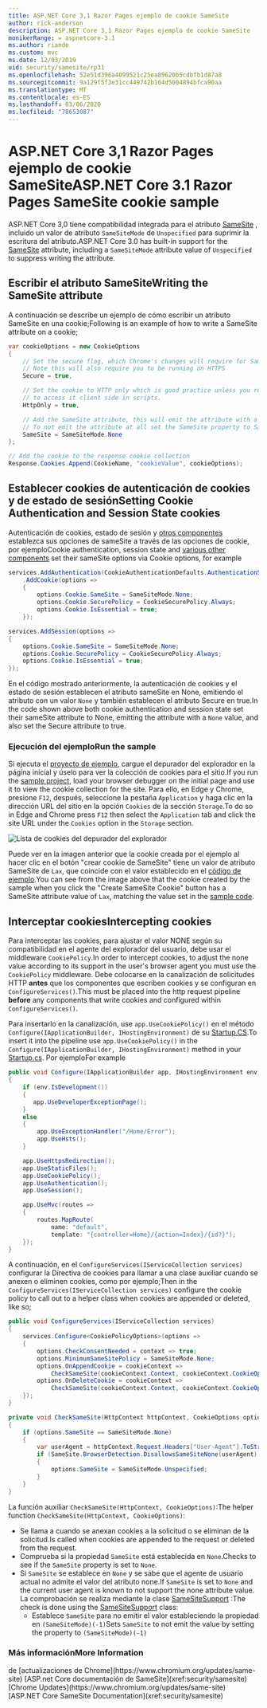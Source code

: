 ```yaml
---
title: ASP.NET Core 3,1 Razor Pages ejemplo de cookie SameSite
author: rick-anderson
description: ASP.NET Core 3,1 Razor Pages ejemplo de cookie SameSite
monikerRange: = aspnetcore-3.1
ms.author: riande
ms.custom: mvc
ms.date: 12/03/2019
uid: security/samesite/rp31
ms.openlocfilehash: 52e51d396a4099521c25ea89620b5cdbfb1d87a8
ms.sourcegitcommit: 9a129f5f3e31cc449742b164d5004894bfca90aa
ms.translationtype: MT
ms.contentlocale: es-ES
ms.lasthandoff: 03/06/2020
ms.locfileid: "78653087"
---
```

# <a name="aspnet-core-31-razor-pages-samesite-cookie-sample"></a><span data-ttu-id="4520e-103">ASP.NET Core 3,1 Razor Pages ejemplo de cookie SameSite</span><span class="sxs-lookup"><span data-stu-id="4520e-103">ASP.NET Core 3.1 Razor Pages SameSite cookie sample</span></span>

<span data-ttu-id="4520e-104">ASP.NET Core 3,0 tiene compatibilidad integrada para el atributo [SameSite](https://www.owasp.org/index.php/SameSite) , incluido un valor de atributo `SameSiteMode` de `Unspecified` para suprimir la escritura del atributo.</span><span class="sxs-lookup"><span data-stu-id="4520e-104">ASP.NET Core 3.0 has built-in support for the [SameSite](https://www.owasp.org/index.php/SameSite) attribute, including a `SameSiteMode` attribute value of `Unspecified` to suppress writing the attribute.</span></span>

## <a name="sampleCode"></a><span data-ttu-id="4520e-105">Escribir el atributo SameSite</span><span class="sxs-lookup"><span data-stu-id="4520e-105">Writing the SameSite attribute</span></span>

<span data-ttu-id="4520e-106">A continuación se describe un ejemplo de cómo escribir un atributo SameSite en una cookie;</span><span class="sxs-lookup"><span data-stu-id="4520e-106">Following is an example of how to write a SameSite attribute on a cookie;</span></span>

```c#
var cookieOptions = new CookieOptions
{
    // Set the secure flag, which Chrome's changes will require for SameSite none.
    // Note this will also require you to be running on HTTPS
    Secure = true,

    // Set the cookie to HTTP only which is good practice unless you really do need
    // to access it client side in scripts.
    HttpOnly = true,

    // Add the SameSite attribute, this will emit the attribute with a value of none.
    // To not emit the attribute at all set the SameSite property to SameSiteMode.Unspecified.
    SameSite = SameSiteMode.None
};

// Add the cookie to the response cookie collection
Response.Cookies.Append(CookieName, "cookieValue", cookieOptions);
```

## <a name="setting-cookie-authentication-and-session-state-cookies"></a><span data-ttu-id="4520e-107">Establecer cookies de autenticación de cookies y de estado de sesión</span><span class="sxs-lookup"><span data-stu-id="4520e-107">Setting Cookie Authentication and Session State cookies</span></span>

<span data-ttu-id="4520e-108">Autenticación de cookies, estado de sesión y [otros componentes](https://docs.microsoft.com/aspnet/core/security/samesite?view=aspnetcore-3.0) establezca sus opciones de sameSite a través de las opciones de cookie, por ejemplo</span><span class="sxs-lookup"><span data-stu-id="4520e-108">Cookie authentication, session state and [various other components](https://docs.microsoft.com/aspnet/core/security/samesite?view=aspnetcore-3.0) set their sameSite options via Cookie options, for example</span></span>

```c#
services.AddAuthentication(CookieAuthenticationDefaults.AuthenticationScheme)
    .AddCookie(options =>
    {
        options.Cookie.SameSite = SameSiteMode.None;
        options.Cookie.SecurePolicy = CookieSecurePolicy.Always;
        options.Cookie.IsEssential = true;
    });

services.AddSession(options =>
{
    options.Cookie.SameSite = SameSiteMode.None;
    options.Cookie.SecurePolicy = CookieSecurePolicy.Always;
    options.Cookie.IsEssential = true;
});
```

<span data-ttu-id="4520e-109">En el código mostrado anteriormente, la autenticación de cookies y el estado de sesión establecen el atributo sameSite en None, emitiendo el atributo con un valor `None` y también establecen el atributo Secure en true.</span><span class="sxs-lookup"><span data-stu-id="4520e-109">In the code shown above both cookie authentication and session state set their sameSite attribute to None, emitting the attribute with a `None` value, and also set the Secure attribute to true.</span></span>

### <a name="run-the-sample"></a><span data-ttu-id="4520e-110">Ejecución del ejemplo</span><span class="sxs-lookup"><span data-stu-id="4520e-110">Run the sample</span></span>

<span data-ttu-id="4520e-111">Si ejecuta el [proyecto de ejemplo](https://github.com/blowdart/AspNetSameSiteSamples/tree/master/AspNetCore31RazorPages), cargue el depurador del explorador en la página inicial y úselo para ver la colección de cookies para el sitio.</span><span class="sxs-lookup"><span data-stu-id="4520e-111">If you run the [sample project](https://github.com/blowdart/AspNetSameSiteSamples/tree/master/AspNetCore31RazorPages), load your browser debugger on the initial page and use it to view the cookie collection for the site.</span></span> <span data-ttu-id="4520e-112">Para ello, en Edge y Chrome, presione `F12`, después, seleccione la pestaña `Application` y haga clic en la dirección URL del sitio en la opción `Cookies` de la sección `Storage`.</span><span class="sxs-lookup"><span data-stu-id="4520e-112">To do so in Edge and Chrome press `F12` then select the `Application` tab and click the site URL under the `Cookies` option in the `Storage` section.</span></span>

![Lista de cookies del depurador del explorador](BrowserDebugger.png)

<span data-ttu-id="4520e-114">Puede ver en la imagen anterior que la cookie creada por el ejemplo al hacer clic en el botón "crear cookie de SameSite" tiene un valor de atributo SameSite de `Lax`, que coincide con el valor establecido en el [código de ejemplo](#sampleCode).</span><span class="sxs-lookup"><span data-stu-id="4520e-114">You can see from the image above that the cookie created by the sample when you click the "Create SameSite Cookie" button has a SameSite attribute value of `Lax`, matching the value set in the [sample code](#sampleCode).</span></span>

## <a name="interception"></a><span data-ttu-id="4520e-115">Interceptar cookies</span><span class="sxs-lookup"><span data-stu-id="4520e-115">Intercepting cookies</span></span>

<span data-ttu-id="4520e-116">Para interceptar las cookies, para ajustar el valor NONE según su compatibilidad en el agente del explorador del usuario, debe usar el middleware `CookiePolicy`.</span><span class="sxs-lookup"><span data-stu-id="4520e-116">In order to intercept cookies, to adjust the none value according to its support in the user's browser agent you must use the `CookiePolicy` middleware.</span></span> <span data-ttu-id="4520e-117">Debe colocarse en la canalización de solicitudes HTTP **antes** que los componentes que escriben cookies y se configuran en `ConfigureServices()`.</span><span class="sxs-lookup"><span data-stu-id="4520e-117">This must be placed into the http request pipeline **before** any components that write cookies and configured within `ConfigureServices()`.</span></span>

<span data-ttu-id="4520e-118">Para insertarlo en la canalización, use `app.UseCookiePolicy()` en el método `Configure(IApplicationBuilder, IHostingEnvironment)` de su [Startup.CS](https://github.com/blowdart/AspNetSameSiteSamples/blob/master/AspNetCore21MVC/Startup.cs).</span><span class="sxs-lookup"><span data-stu-id="4520e-118">To insert it into the pipeline use `app.UseCookiePolicy()` in the `Configure(IApplicationBuilder, IHostingEnvironment)` method in your [Startup.cs](https://github.com/blowdart/AspNetSameSiteSamples/blob/master/AspNetCore21MVC/Startup.cs).</span></span> <span data-ttu-id="4520e-119">Por ejemplo</span><span class="sxs-lookup"><span data-stu-id="4520e-119">For example</span></span>

```c#
public void Configure(IApplicationBuilder app, IHostingEnvironment env)
{
    if (env.IsDevelopment())
    {
       app.UseDeveloperExceptionPage();
    }
    else
    {
        app.UseExceptionHandler("/Home/Error");
        app.UseHsts();
    }

    app.UseHttpsRedirection();
    app.UseStaticFiles();
    app.UseCookiePolicy();
    app.UseAuthentication();
    app.UseSession();

    app.UseMvc(routes =>
    {
        routes.MapRoute(
            name: "default",
            template: "{controller=Home}/{action=Index}/{id?}");
    });
}
```

<span data-ttu-id="4520e-120">A continuación, en el `ConfigureServices(IServiceCollection services)` configurar la Directiva de cookies para llamar a una clase auxiliar cuando se anexen o eliminen cookies, como por ejemplo;</span><span class="sxs-lookup"><span data-stu-id="4520e-120">Then in the `ConfigureServices(IServiceCollection services)` configure the cookie policy to call out to a helper class when cookies are appended or deleted, like so;</span></span>

```c#
public void ConfigureServices(IServiceCollection services)
{
    services.Configure<CookiePolicyOptions>(options =>
    {
        options.CheckConsentNeeded = context => true;
        options.MinimumSameSitePolicy = SameSiteMode.None;
        options.OnAppendCookie = cookieContext =>
            CheckSameSite(cookieContext.Context, cookieContext.CookieOptions);
        options.OnDeleteCookie = cookieContext =>
            CheckSameSite(cookieContext.Context, cookieContext.CookieOptions);
    });
}

private void CheckSameSite(HttpContext httpContext, CookieOptions options)
{
    if (options.SameSite == SameSiteMode.None)
    {
        var userAgent = httpContext.Request.Headers["User-Agent"].ToString();
        if (SameSite.BrowserDetection.DisallowsSameSiteNone(userAgent))
        {
            options.SameSite = SameSiteMode.Unspecified;
        }
    }
}
```

<span data-ttu-id="4520e-121">La función auxiliar `CheckSameSite(HttpContext, CookieOptions)`:</span><span class="sxs-lookup"><span data-stu-id="4520e-121">The helper function `CheckSameSite(HttpContext, CookieOptions)`:</span></span>

* <span data-ttu-id="4520e-122">Se llama a cuando se anexan cookies a la solicitud o se eliminan de la solicitud.</span><span class="sxs-lookup"><span data-stu-id="4520e-122">Is called when cookies are appended to the request or deleted from the request.</span></span>
* <span data-ttu-id="4520e-123">Comprueba si la propiedad `SameSite` está establecida en `None`.</span><span class="sxs-lookup"><span data-stu-id="4520e-123">Checks to see if the `SameSite` property is set to `None`.</span></span>
* <span data-ttu-id="4520e-124">Si `SameSite` se establece en `None` y se sabe que el agente de usuario actual no admite el valor del atributo none.</span><span class="sxs-lookup"><span data-stu-id="4520e-124">If `SameSite` is set to `None` and the current user agent is known to not support the none attribute value.</span></span> <span data-ttu-id="4520e-125">La comprobación se realiza mediante la clase [SameSiteSupport](https://github.com/dotnet/AspNetCore.Docs/tree/master/aspnetcore/security/samesite/sample/snippets/SameSiteSupport.cs) :</span><span class="sxs-lookup"><span data-stu-id="4520e-125">The check is done using the [SameSiteSupport](https://github.com/dotnet/AspNetCore.Docs/tree/master/aspnetcore/security/samesite/sample/snippets/SameSiteSupport.cs) class:</span></span>
  * <span data-ttu-id="4520e-126">Establece `SameSite` para no emitir el valor estableciendo la propiedad en `(SameSiteMode)(-1)`</span><span class="sxs-lookup"><span data-stu-id="4520e-126">Sets `SameSite` to not emit the value by setting the property to `(SameSiteMode)(-1)`</span></span>

### <a name="more-information"></a><span data-ttu-id="4520e-127">Más información</span><span class="sxs-lookup"><span data-stu-id="4520e-127">More Information</span></span>
 
<span data-ttu-id="4520e-128">
de [actualizaciones de Chrome](https://www.chromium.org/updates/same-site) [ASP.net Core documentación de SameSite](xref:security/samesite)</span><span class="sxs-lookup"><span data-stu-id="4520e-128">[Chrome Updates](https://www.chromium.org/updates/same-site)
[ASP.NET Core SameSite Documentation](xref:security/samesite)</span></span>